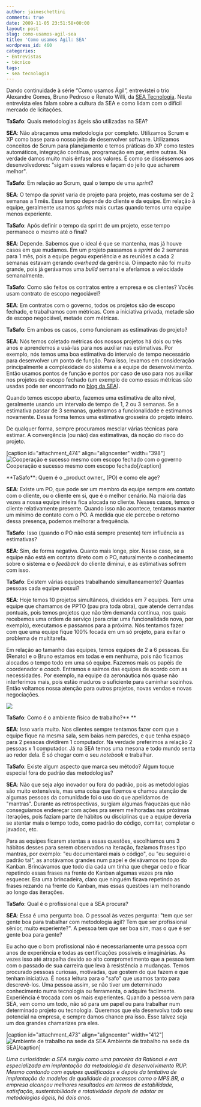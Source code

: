 ```yaml
---
author: jaimeschettini
comments: true
date: 2009-11-05 23:51:58+00:00
layout: post
slug: como-usamos-agil-sea
title: 'Como usamos Ágil: SEA'
wordpress_id: 460
categories:
- Entrevistas
- técnico
tags:
- sea tecnologia
---
```


Dando continuidade à série “Como usamos Ágil”, entrevistei o trio Alexandre Gomes, Bruno Pedroso e Renato Willi, da [SEA Tecnologia](http://www.seatecnologia.com.br/). Nesta entrevista eles falam sobre a cultura da SEA e como lidam com o difícil mercado de licitações.

**TaSafo**: Quais metodologias ágeis são utilizadas na SEA?

**SEA**: Não abraçamos uma metodologia por completo. Utilizamos Scrum e XP como base para o nosso jeito de desenvolver software. Utilizamos conceitos de Scrum para planejamento e temos práticas do XP como testes automáticos, integração contínua, programação em par, entre outras. Na verdade damos muito mais ênfase aos valores. É como se disséssemos aos desenvolvedores: "sigam esses valores e façam do jeito que acharem melhor".

**TaSafo**: Em relação ao Scrum, qual o tempo de uma _sprint_?

**SEA**: O tempo da _sprint_ varia de projeto para projeto, mas costuma ser de 2 semanas a 1 mês. Esse tempo depende do cliente e da equipe. Em relação à equipe, geralmente usamos _sprints_ mais curtas quando temos uma equipe menos experiente.





**TaSafo**: Após definir o tempo da sprint de um projeto, esse tempo permanece o mesmo até o final?





**SEA**: Depende. Sabemos que o ideal é que se mantenha, mas já houve casos em que mudamos. Em um projeto passamos a _sprint_ de 2 semanas para 1 mês, pois a equipe pegou experiência e as reuniões a cada 2 semanas estavam gerando _overhead_ da gerência. O impacto não foi muito grande, pois já gerávamos uma _build_ semanal e aferíamos a velocidade semanalmente.







**TaSafo**: Como são feitos os contratos entre a empresa e os clientes? Vocês usam contrato de escopo negociável?







**SEA**: Em contratos com o governo, todos os projetos são de escopo fechado, e trabalhamos com métricas. Com a iniciativa privada, metade são de escopo negociável, metade com métricas.







**TaSafo**: Em ambos os casos, como funcionam as estimativas do projeto?

**SEA**: Nós temos coletado métricas dos nossos projetos há dois ou três anos e aprendemos a usá-las para nos auxiliar nas estimativas. Por exemplo, nós temos uma boa estimativa do intervalo de tempo necessário para desenvolver um ponto de função. Para isso, levamos em consideração principalmente a complexidade do sistema e a equipe de desenvolvimento. Então usamos pontos de função e pontos por caso de uso para nos auxiliar nos projetos de escopo fechado (um exemplo de como essas métricas são usadas pode ser encontrado no [blog da SEA](http://blog.seatecnologia.com.br/2009/05/11/como-medimos-sistemas-em-pontos-de-casos-de-uso)).

Quando temos escopo aberto, fazemos uma estimativa de alto nível, geralmente usando um intervalo de tempo de 1, 2 ou 3 semanas. Se a estimativa passar de 3 semanas, quebramos a funcionalidade e estimamos novamente. Dessa forma temos uma estimativa grosseira do projeto inteiro.







De qualquer forma, sempre procuramos mesclar várias técnicas para estimar. A convergência (ou não) das estimativas, dá noção do risco do projeto.

[caption id="attachment_474" align="aligncenter" width="398"]![Cooperação e sucesso mesmo com escopo fechado com o governo](http://tasafo.files.wordpress.com/2009/11/sea-reuniao.jpg?w=1024) Cooperação e sucesso mesmo com escopo fechado[/caption]

<!-- more -->**TaSafo**: Quem é o _product owner_ (PO) e como ele age?

**SEA**: Existe um PO, que pode ser um membro da equipe sempre em contato com o cliente, ou o cliente em si, que é o melhor cenário. Na maioria das vezes a nossa equipe inteira fica alocada no cliente. Nesses casos, temos o cliente relativamente presente. Quando isso não acontece, tentamos manter um mínimo de contato com o PO. A medida que ele percebe o retorno dessa presença, podemos melhorar a frequência.




**TaSafo**: Isso (quando o PO não está sempre presente) tem influência as estimativas?




**SEA**: Sim, de forma negativa. Quanto mais longe, pior. Nesse caso, se a equipe não está em contato direto com o PO, naturalmente o conhecimento sobre o sistema e o _feedback_ do cliente diminui, e as estimativas sofrem com isso.







**TaSafo**: Existem várias equipes trabalhando simultaneamente? Quantas pessoas cada equipe possui?







**SEA**: Hoje temos 10 projetos simultâneos, divididos em 7 equipes. Tem uma equipe que chamamos de PPTO (pau pra toda obra), que atende demandas pontuais, pois temos projetos que não têm demanda contínua, nos quais recebemos uma ordem de serviço (para criar uma funcionalidade nova, por exemplo), executamos e passamos para a próxima. Nós tentamos fazer com que uma equipe fique 100% focada em um só projeto, para evitar o problema de multitarefa.

Em relação ao tamanho das equipes, temos equipes de 2 a 6 pessoas. Eu (Renato) e o Bruno estamos em todas e em nenhuma, pois não ficamos alocados o tempo todo em uma só equipe. Fazemos mais os papéis de coordenador e _coach_. Entramos e saímos das equipes de acordo com as necessidades. Por exemplo, na equipe da aeronáutica nós quase não interferimos mais, pois estão maduros o suficiente para caminhar sozinhos. Então voltamos nossa atenção para outros projetos, novas vendas e novas negociações.


![](http://tasafo.files.wordpress.com/2009/11/sea-dashboard.jpg?w=1024)


**TaSafo**: Como é o ambiente físico de trabalho?** **

**SEA**: Isso varia muito. Nos clientes sempre tentamos fazer com que a equipe fique na mesma sala, sem baias nem paredes, e que tenha espaço para 2 pessoas dividirem 1 computador. Na verdade preferimos a relação 2 pessoas x 1 computador. Já na SEA temos uma mesona e todo mundo senta ao redor dela. É só chegar com o seu _notebook_ e trabalhar.



**TaSafo**: Existe algum aspecto que marca seu método? Algum toque especial fora do padrão das metodologias?

**SEA**: Não que seja algo inovador ou fora do padrão, pois as metodologias são muito extensíveis, mas uma coisa que fizemos e chamou atenção de algumas pessoas da comunidade foi o uso do que apelidamos de "mantras". Durante as retrospectivas, surgiam algumas fraquezas que não conseguíamos endereçar com ações pra serem melhoradas nas próximas iterações, pois faziam parte de hábitos ou disciplinas que a equipe deveria se atentar mais o tempo todo, como padrão do código, comitar, completar o javadoc, etc.

Para as equipes ficarem atentas a essas questões, escolhíamos uns 3 hábitos desses para serem observados na iteração, fazíamos frases tipo mantras, por exemplo: "eu documentarei mais o código", ou "eu seguirei o padrão tal", as anotávamos grandes num papel e deixávamos no topo do Kanban. Brincávamos que todo dia cada um tinha que chegar cedo e ficar repetindo essas frases na frente do Kanban algumas vezes pra não esquecer. Era uma brincadeira, claro que ninguém ficava repetindo as frases rezando na frente do Kanban, mas essas questões iam melhorando ao longo das iterações.





**TaSafo**: Qual é o profissional que a SEA procura?





**SEA**: Essa é uma pergunta boa. O pessoal às vezes pergunta: "tem que ser gente boa para trabalhar com metodologia ágil? Tem que ser profissional sênior, muito experiente?". A pessoa tem que ser boa sim, mas o que é ser gente boa para gente?

Eu acho que o bom profissional não é necessariamente uma pessoa com anos de experiência e todas as certificações possíveis e imaginárias. Às vezes isso até atrapalha devido ao alto comprometimento que a pessoa tem com o passado de sua carreira que leva à resistência a mudanças. Temos procurado pessoas curiosas, motivadas, que gostem do que fazem e que tenham iniciativa. É nossa leitura para o "safo" que usamos tanto para descrevê-los. Uma pessoa assim, se não tiver um determinado conhecimento numa tecnologia ou ferramenta, o adquire facilmente. Experiência é trocada com os mais experientes. Quando a pessoa vem para SEA, vem como um todo, não só para um papel ou para trabalhar num determinado projeto ou tecnologia. Queremos que ela desenvolva todo seu potencial na empresa, e sempre damos chance pra isso. Esse talvez seja um dos grandes chamarizes pra eles.


[caption id="attachment_473" align="aligncenter" width="412"]![Ambiente de trabalho na sede da SEA](http://tasafo.files.wordpress.com/2009/11/sea-equipe-2.jpg?w=1024) Ambiente de trabalho na sede da SEA[/caption]

_Uma curiosidade: a SEA surgiu como uma parceira da Rational e era especializada em implantação da metodologia de desenvolvimento RUP. Mesmo contando com equipes qualificadas e depois da tentativa de implantação de modelos de qualidade de processos como o MPS.BR, a empresa alcançou melhores resultados em termos de estabilidade, satisfação, sustentabilidade e rotatividade depois de adotar as metodologias ágeis, há dois anos._
